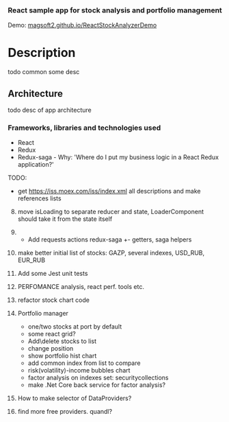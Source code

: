 
### React sample app for stock analysis and portfolio management

Demo: [magsoft2.github.io/ReactStockAnalyzerDemo](https://magsoft2.github.io/ReactStockAnalyzerDemo)

# Description

todo common some desc

## Architecture

todo desc of app architecture

### Frameworks, libraries and technologies used


- React
- Redux
- Redux-saga - Why: 'Where do I put my business logic in a React Redux application?'


TODO:

+ get https://iss.moex.com/iss/index.xml all descriptions and make references lists

8. move isLoading to separate reducer and state, LoaderComponent should take it from the state itself
9. + Add requests actions redux-saga
    +- getters, saga helpers
10. make better initial list of stocks: GAZP, several indexes, USD_RUB, EUR_RUB
11. Add some Jest unit tests
12. PERFOMANCE analysis, react perf. tools etc.
13. refactor stock chart code

20. Portfolio manager
    - one/two stocks at port by default
    - some react grid?
    - Add\delete stocks to list
    - change position
    - show portfolio hist chart
    - add common index from list to compare
    - risk(volatility)-income bubbles chart
    - factor analysis on indexes set: securitycollections
    - make .Net Core back service for factor analysis?
101. How to make selector of DataProviders?
102.  find more free providers. quandl?